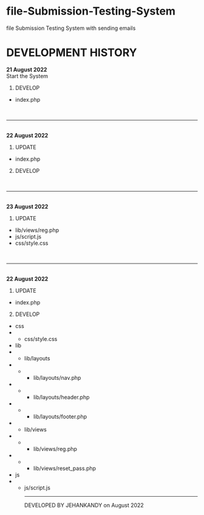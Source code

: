 # file-Submission-Testing-System
file Submission Testing System with sending emails
<br>


# DEVELOPMENT HISTORY
<b>21 August 2022</b><br>
Start the System

  1. DEVELOP 
  - index.php

<br><hr><br>
<b>22 August 2022</b>
  1. UPDATE 
  - index.php
  
  2. DEVELOP 


<br><hr><br>
<b>23 August 2022</b>
1. UPDATE
  - lib/views/reg.php
  - js/script.js
  - css/style.css
  
  
 <br><hr><br>
<b>22 August 2022</b>
  1. UPDATE 
  - index.php
  
  2. DEVELOP 
  - css
  - - css/style.css
  - lib
  - - lib/layouts
  - - - lib/layouts/nav.php
  - - - lib/layouts/header.php
  - - - lib/layouts/footer.php
  - - lib/views
  - - - lib/views/reg.php
  - - - lib/views/reset_pass.php
  - js
  - - js/script.js
<br><hr>
DEVELOPED BY JEHANKANDY on August 2022
